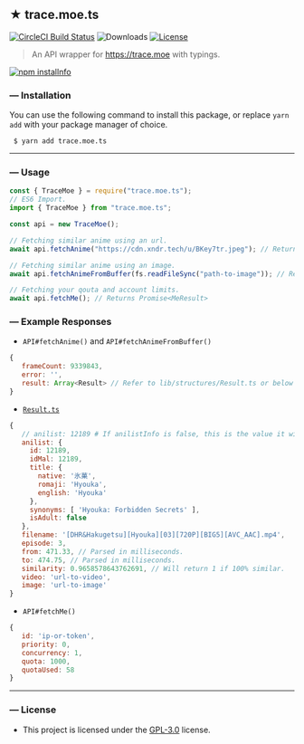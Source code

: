 <!--- TITLE --->
## ★ trace.moe.ts

<!--- BADGES --->
  <a href="https://circleci.com/gh/TheRealKizu/trace.moe.ts/"><img src="https://img.shields.io/circleci/build/github/TheRealKizu/trace.moe.ts?style=flat-square" alt="CircleCI Build Status"/></a>
  <img src="https://img.shields.io/npm/dt/trace.moe.ts?style=flat-square" alt="Downloads"/>
  <a href="LICENSE"><img src="https://img.shields.io/github/license/TheRealKizu/trace.moe.ts?style=flat-square" alt="License"></a>

<!--- DESCRIPTION --->
  > An API wrapper for https://trace.moe with typings.

  <a href="https://nodei.co/npm/trace.moe.ts/"><img src="https://nodei.co/npm/trace.moe.ts.png?downloads=true" alt="npm installnfo" /></a>

<!--- INSTALLATION --->
### — Installation
  You can use the following command to install this package, or replace `yarn add` with your package manager of choice.
  ```
   $ yarn add trace.moe.ts
  ```

---

<!--- USAGE --->
### — Usage
  ```js    
  const { TraceMoe } = require("trace.moe.ts");
  // ES6 Import.
  import { TraceMoe } from "trace.moe.ts";

  const api = new TraceMoe();

  // Fetching similar anime using an url.
  await api.fetchAnime("https://cdn.xndr.tech/u/BKey7tr.jpeg"); // Returns Promise<SearchResponse>

  // Fetching similar anime using an image.
  await api.fetchAnimeFromBuffer(fs.readFileSync("path-to-image")); // Returns Promise<SearchResponse>

  // Fetching your qouta and account limits.
  await api.fetchMe(); // Returns Promise<MeResult>
  ```

### — Example Responses

   * `API#fetchAnime()` and `API#fetchAnimeFromBuffer()`
   ```js
   {
      frameCount: 9339843,
      error: '',
      result: Array<Result> // Refer to lib/structures/Result.ts or below for reference.
   }
   ```

   *  [`Result.ts`](lib/structures/Result.ts)
   ```js
   {
      // anilist: 12189 # If anilistInfo is false, this is the value it will return. If true, refer below.
      anilist: {
        id: 12189,
        idMal: 12189,
        title: {
          native: '氷菓',
          romaji: 'Hyouka',
          english: 'Hyouka'
        },
        synonyms: [ 'Hyouka: Forbidden Secrets' ],
        isAdult: false
      },
      filename: '[DHR&Hakugetsu][Hyouka][03][720P][BIG5][AVC_AAC].mp4',
      episode: 3,
      from: 471.33, // Parsed in milliseconds.
      to: 474.75, // Parsed in milliseconds.
      similarity: 0.9658578643762691, // Will return 1 if 100% similar.
      video: 'url-to-video',
      image: 'url-to-image'
   }
   ```

   * `API#fetchMe()`
   ```js
   {
      id: 'ip-or-token',
      priority: 0,
      concurrency: 1,
      quota: 1000,
      quotaUsed: 58
   }
   ```

---

<!--- LICENSE --->
### — License
   * This project is licensed under the [GPL-3.0](LICENSE) license.